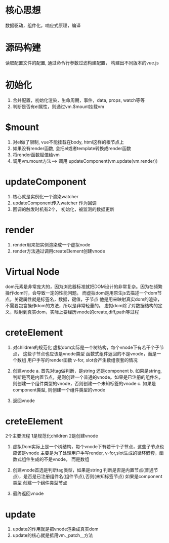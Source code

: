 # 核心思想
数据驱动，组件化，响应式原理，编译

# 源码构建
读取配置文件的配置, 通过命令行参数过滤构建配置， 构建出不同版本的vue.js

# 初始化
1. 合并配置，初始化渲染，生命周期，事件，data, props, watch等等
2. 判断是否有el属性，则通过vm.$mount挂载vm

# $mount
1. 对el做了限制, vue不能挂载在body, html这样的根节点上
2. 如果没有render函数, 会把el或者template转换成render函数
3. 将render函数赋值给vm
4. 调用vm.mount方法==> 调用 updateComponent(vm.update(vm.render))

# updateComponent
1. 核心就是实例化一个渲染watcher
2. updateComponent传入watcher 作为回调
3. 回调的触发时机有2个， 初始化，被监测的数据更新

# render
1. render用来把实例渲染成一个虚拟node
2. render方法通过调用createElement创建vnode

# Virtual Node 
dom元素是非常庞大的，因为浏览器标准就把DOM设计的非常复杂。因为在频繁操作dom时，会导致一定的性能问题。
而虚拟dom是用原生js去描述一个dom节点，关键属性就是标签名，数据，键值，子节点
他是用来映射真实dom的渲染，不需要包含操作dom的方法，所以是非常轻量的。
虚拟dom除了对数据结构的定义，映射到真实dom，实际上要经历vnode的create,diff,path等过程

# creteElement
1. 对children的规范化
  虚拟dom实际是一个树结构，每个vnode下有若干个子节点， 这些子节点也应该是vnode类型
  函数式组件返回的不是vnode，而是一个数组
  用户手写的render函数
  v-for, slot会产生数组嵌套的情况
2. 创建vnode
  a. 首先对tag做判断，是string 还是component
  b. 如果是string, 判断是否是内置节点，是则创建一个普通的vnode。如果是已注册的组件名，则创建一个组件类型的vnode，否则创建一个未知标签的vnode
  c. 如果是component类型, 则创建一个组件类型的vnode

3. 返回vnode

# creteElement
2个主要流程 1是规范化children 2是创建vnode

1. 虚拟Dom实际上是一个树结构，每个vnode下有若干个子节点，这些子节点也应该是vnode
主要是为了处理用户手写render, v-for,slot生成的循环嵌套，函数式组件生成的不是vnode， 而是数组

2. 创建vnode首选是判断tag类型，如果是string 判断是否是内置节点(普通节点)，是否是已注册组件名(组件节点),否则(未知标签节点)
   如果是component类型 创建一个组件类型节点

3. 最终返回vnode

# update
1. update的作用就是把vnode渲染成真实dom
2. update的核心就是抵用vm._patch__方法
